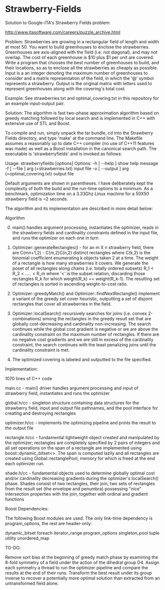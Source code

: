 Strawberry-Fields
=================

Solution to Google-ITA's Strawberry Fields problem:

http://www.itasoftware.com/careers/puzzle_archive.html


Problem: 
Strawberries are growing in a rectangular field of length and width at most 50. You want to build greenhouses
to enclose the strawberries. Greenhouses are axis-aligned with the field (i.e. not diagonal), and may not overlap.
The cost of each greenhouse is $10 plus $1 per unit are covered. Write a program that chooses the best number
of greenhouses to build, and their locations, so as to enclose all the strawberries as cheaply as possible.
Input is a an integer denoting the maximum number of greenhouses to consider and a matrix representation of the field,
in which the '@' symbol represents a strawberry. Output is the original matrix with letters used to represent greenhouses
along with the covering's total cost.

Example:
See strawberries.txt and optimal_covering.txt in this repository for an example input-output pair.


Solution:
The algorithm is fast two-phase approximation algorithm based on greedy matching followed by local search
and is implemented in C++ with extensive use of STL and Boost.

To compile and run, simply unpack the tar bundle, cd into the Strawberry Fields directory, and type 'make' at the command line. The Makefile assumes a reasonably up to date C++ compiler (no use of C++11 features was made) as well as a Boost installation in the canonical search path. The executable is 'strawberryfields' and is invoked as follows:

Usage: strawberryfields [options]
Options:
  -h [ --help ]                                                     show help message
  -f  [ --file ] arg (=strawberries.txt)                 input file
  -o [ --output ] arg (=optimal_covering.txt)   output file


Default arguments are shown in parentheses. I have deliberately kept the complexity of both the build and the run-time options to a minimum. As a benchmark, optimization time on a 3.33Ghz Linux machine for a 50X50 strawberry field  is ~2 seconds.

The algorithm and its implementation are described in more detail below:

Algorithm

0. main() handles argument processing, instantiates the optimizer, reads in the strawberry fields and cardinality constraints defined in the input file, and runs the optimizer on each one in turn

1. Optimizer::generateRectangles() - for an m X n strawberry field, there are C(mn+1,2) - C(m,2)C(n,2) distinct rectangles where C(k,2) is the binomial coefficient enumerating k objects taken 2 at a time. The weight of a rectangle is how many strawberries it covers. We generate the poset of all rectangles along chains (i.e. totally ordered subsets) R_1 < R_2 < ..... < R_m where '<' is the subset relation, discarding those rectangles R_k for which weight(R_k) == weight(R_k-1). The resulting set of rectangles is sorted in ascending weight-to-cost ratio. 

2. Optimizer::greedyMatch() and Optimizer::findNextRectangle() implement a variant of the greedy set cover heuristic, outputting a set of disjoint rectangles that cover all strawberries in the field.

3. Optimizer::localSearch() recursively searches for joins (i.e. convex 2-combinations) among the rectangles in the greedy result set that are globally cost-decreasing and cardinality non-increasing. The search continues while the global cost gradient is negative or we are above the cardinality constraint on the maximum number of rectangles. If there are no negative cost gradients and we are still in excess of the cardinality constraint, the search continues with the least penalizing joins until the cardinality constraint is met.

4. The optimized covering is labeled and outputted to the file specified.

Implementation:

1070 lines of C++ code

main.cc - main() driver handles argument processing and input of strawberry field, instantiates and runs the optimizer

global.h/cc - singleton structure containing data structures for the strawberry field, input and output file pathnames, and the pool interface for creating and destroying rectangles

optimizer.h/cc - implements the optimizing pipeline and prints the result to the output file

rectangle.h/cc - fundamental lightweight object created and manipulated by the optimizer; rectangles are completely specified by 2 pairs of integers and all set operations on the span of a rectangle are implemented using boost::dynamic_bitset<>. The span is computed lazily and all rectangles are created using Global::rectanglePool, memory for which is freed at the end each optimizer run.

shade.h/cc - fundamental objects used to determine globally optimal cost and/or cardinality decreasing gradients during the optimizer's localSearch() phase. Shades consist of two rectangles, their join, two sets of rectangles from the result set (the envelope and penumbra) possessing "nice" intersection properties with the join, together with ordinal and gradient functions


Boost Dependencies:

The following Boost modules are used. The only link-time dependency is program_options, the rest are header-only:

dynamic_bitset
foreach
iterator_range
program_options
singleton_pool
tuple
utility
unordered_map


TO-DO:

Remove sort bias at the beginning of greedy match phase by examining the 8-fold symmetry of a field under the action of the dihedral group D4. Assign each symmetry a thread to run the optimizer pipeline and compare the results at the end of their runs. Transform the best result under its group inverse to recover a potentially more optimal solution than extracted from an untransformed field alone. 

